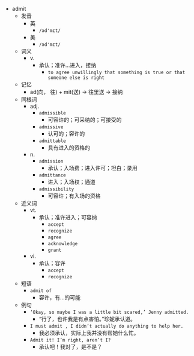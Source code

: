 - admit
  - 发音
    - 英
      - `/əd'mɪt/`
    - 美
      - `/əd'mɪt/`
  - 词义
    - v.
      - 承认；准许…进入，接纳
        - `to agree unwillingly that something is true or that someone else is right`
  - 记忆
    - ad(向， 往) + mit(送) → 往里送 → 接纳
  - 同根词
    - adj.
      - `admissible`
        - 可容许的；可采纳的；可接受的
      - `admissive`
        - 认可的；容许的
      - `admittable`
        - 具有进入的资格的
    - n.
      - `admission`
        - 承认；入场费；进入许可；坦白；录用
      - `admittance`
        - 进入；入场权；通道
      - `admissibility`
        - 可容许；有入场的资格
  - 近义词
    - vt.
      - 承认；准许进入；可容纳
        - `accept`
        - `recognize`
        - `agree`
        - `acknowledge`
        - `grant`
    - vi.
      - 承认；容许
        - `accept`
        - `recognize`
  - 短语
    - `admit of`
      - 容许，有…的可能 
  - 例句
    - `‘Okay, so maybe I was a little bit scared,’ Jenny admitted.`
      - “行了，也许我是有点害怕。”珍妮承认道。
    - `I must admit , I didn’t actually do anything to help her.`
      - 我必须承认，实际上我并没有帮她什么忙。
    - `Admit it! I’m right, aren’t I?`
      - 承认吧！我对了，是不是？

